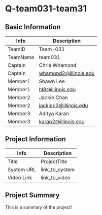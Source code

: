 # Q-team031-team31

## Basic Information

|   Info      |        Description     |
| ----------- | ---------------------- |
| TeamID      |         Team-031       |
| TeamName    |         team031        |
| Captain     |      Chris Whamond     |
| Captain     |  whamond2@illinois.edu |
| Member1     |        Shawn Lee       |
| Member1     |     hl8@illinois.edu   |
| Member2     |      Jackie Chan       |
| Member2     |  jackiec3@illinois.edu |
| Member3     |      Aditya Karan      |
| Member3     |   karan2@illinois.edu  |

## Project Information

|   Info      |        Description     |
| ----------- | ---------------------- |
|  Title      |       ProjectTitle     |
| System URL  |      link_to_system    |
| Video Link  |      link_to_video     |

## Project Summary

This is a summary of the project!
